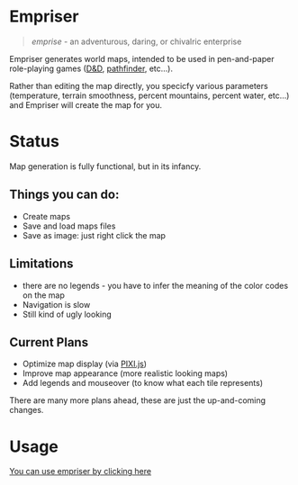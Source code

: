 # Empriser

> *emprise* - an adventurous, daring, or chivalric enterprise

Empriser generates world maps, intended to be used in pen-and-paper role-playing games ([D&D](http://dnd.wizards.com/), [pathfinder](http://paizo.com/pathfinderRPG), etc…).

Rather than editing the map directly, you specicfy various parameters (temperature, terrain smoothness, percent mountains, percent water, etc…) and Empriser will create the map for you.

# Status

Map generation is fully functional, but in its infancy. 

## Things you can do:
* Create maps
* Save and load maps files
* Save as image: just right click the map

## Limitations
* there are no legends - you have to infer the meaning of the color codes on the map
* Navigation is slow
* Still kind of ugly looking

## Current Plans

* Optimize map display (via [PIXI.js](https://github.com/pixijs/pixi.js))
* Improve map appearance (more realistic looking maps)
* Add legends and mouseover (to know what each tile represents)

There are many more plans ahead, these are just the up-and-coming changes.

# Usage

[You can use empriser by clicking here](http://haberdashPI.github.com/empriser)
